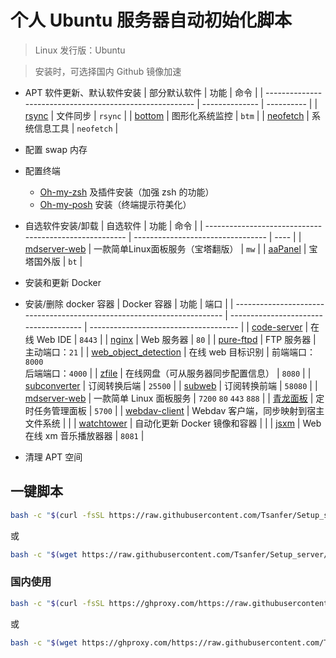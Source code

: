 # 个人 Ubuntu 服务器自动初始化脚本

> Linux 发行版：Ubuntu

> 安装时，可选择国内 Github 镜像加速

- APT 软件更新、默认软件安装
  | 部分默认软件                                             | 功能           | 命令       |
  | -------------------------------------------------------- | -------------- | ---------- |
  | [rsync](https://github.com/coder/code-server)            | 文件同步       | `rsync`    |
  | [bottom](https://hub.docker.com/_/nginx)                 | 图形化系统监控 | `btm`      |
  | [neofetch](https://hub.docker.com/r/stilliard/pure-ftpd) | 系统信息工具   | `neofetch` |

- 配置 swap 内存
- 配置终端
  - [Oh-my-zsh](https://github.com/ohmyzsh/ohmyzsh) 及插件安装（加强 zsh 的功能）
  - [Oh-my-posh](https://github.com/JanDeDobbeleer/oh-my-posh) 安装（终端提示符美化）
- 自选软件安装/卸载
  | 自选软件                                               | 功能                              | 命令 |
  | ------------------------------------------------------ | --------------------------------- | ---- |
  | [mdserver-web](https://github.com/midoks/mdserver-web) | 一款简单Linux面板服务（宝塔翻版） | `mw` |
  | [aaPanel](https://www.aapanel.com/new/index.html)      | 宝塔国外版                        | `bt` |

- 安装和更新 Docker
- 安装/删除 docker 容器
  | Docker 容器                                                             | 功能                                  | 端口                                  |
  | ----------------------------------------------------------------------- | ------------------------------------- | ------------------------------------- |
  | [code-server](https://github.com/coder/code-server)                     | 在线 Web IDE                          | `8443`                                |
  | [nginx](https://hub.docker.com/_/nginx)                                 | Web 服务器                            | `80`                                  |
  | [pure-ftpd](https://hub.docker.com/r/stilliard/pure-ftpd)               | FTP 服务器                            | 主动端口：`21`                        |
  | [web_object_detection](https://github.com/Tsanfer/web_object_detection) | 在线 web 目标识别                     | 前端端口：`8000`<br/>后端端口：`4000` |
  | [zfile](https://github.com/zfile-dev/zfile)                             | 在线网盘（可从服务器同步配置信息）    | `8080`                                |
  | [subconverter](https://github.com/tindy2013/subconverter)               | 订阅转换后端                          | `25500`                               |
  | [subweb](https://github.com/CareyWang/sub-web)                          | 订阅转换前端                          | `58080`                               |
  | [mdserver-web](https://github.com/midoks/mdserver-web)                  | 一款简单 Linux 面板服务               | `7200` `80` `443` `888`               |
  | [青龙面板](https://github.com/whyour/qinglong)                          | 定时任务管理面板                      | `5700`                                |
  | [webdav-client](https://github.com/efrecon/docker-webdav-client)        | Webdav 客户端，同步映射到宿主文件系统 |                                       |
  | [watchtower](https://github.com/containrrr/watchtower)                  | 自动化更新 Docker 镜像和容器          |                                       |
  | [jsxm](https://github.com/a1k0n/jsxm)                                   | Web 在线 xm 音乐播放器器              | `8081`                                |

- 清理 APT 空间

## 一键脚本

```bash
bash -c "$(curl -fsSL https://raw.githubusercontent.com/Tsanfer/Setup_server/main/Setup.sh)"
```

或

```bash
bash -c "$(wget https://raw.githubusercontent.com/Tsanfer/Setup_server/main/Setup.sh -O -)"
```

### 国内使用

```bash
bash -c "$(curl -fsSL https://ghproxy.com/https://raw.githubusercontent.com/Tsanfer/Setup_server/main/Setup.sh)"
```

或

```bash
bash -c "$(wget https://ghproxy.com/https://raw.githubusercontent.com/Tsanfer/Setup_server/main/Setup.sh -O -)"
```

